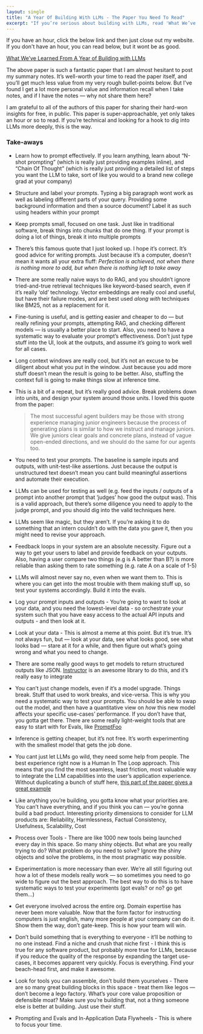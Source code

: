 ```yaml
---
layout: single
title: "A Year Of Building With LLMs - The Paper You Need To Read"
excerpt: "If you’re serious about building with LLMs, read 'What We’ve Learned From A Year of Building with LLMs.' It’s packed with lessons on prompting, retrieval, evaluations, and real-world deployment. My notes summarize key takeaways, but the full paper is worth your time."
---
```


If you have an hour, click the below link and then just close out my website. If you don't have an hour, you can read below, but it wont be as good.

[What We’ve Learned From A Year of Building with LLMs](https://applied-llms.org/)

The above paper is such a fantastic paper that I am almost hesitant to post my summary notes. It’s well-worth your time to read the paper itself, and you’ll get much less value from my very rough bullet-points below. But I’ve found I get a lot more personal value and information recall when I take notes, and if I have the notes — why not share them here?

I am grateful to all of the authors of this paper for sharing their hard-won insights for free, in public. This paper is super-approachable, yet only takes an hour or so to read. If you’re technical and looking for a hook to dig into LLMs more deeply, this is the way.

### Take-aways

- Learn how to prompt effectively. If you learn anything, learn about “N-shot prompting” (which is really just providing examples inline), and “Chain Of Thought” (which is really just providing a detailed list of steps you want the LLM to take, sort of like you would to a brand new college grad at your company)
- Structure and label your prompts. Typing a big paragraph wont work as well as labeling different parts of your query. Providing some background information and then a source document? Label it as such using headers within your prompt
- Keep prompts small, focused on one task. Just like in traditional software, break things into chunks that do one thing. If your prompt is doing a lot of things, break it into multiple prompts
- There’s this famous quote that I just looked up. I hope it’s correct. It’s good advice for writing prompts. Just because it’s a computer, doesn’t mean it wants all your extra fluff: *Perfection is achieved, not when there is nothing more to add, but when there is nothing left to take away*
- There are some really naive ways to do RAG, and you shouldn’t ignore tried-and-true retrieval techniques like keyword-based search, even if it’s really ‘old’ technology. Vector embeddings are really cool and useful, but have their failure modes, and are best used *along with* techniques like BM25, not as a replacement for it.
- Fine-tuning is useful, and is getting easier and cheaper to do — but really refining your prompts, attempting RAG, and checking different models — is usually a better place to start. Also, you need to have a systematic way to evaluate your prompt’s effectiveness. Don’t just type stuff into the UI, look at the outputs, and assume it’s going to work well for all cases.
- Long context windows are really cool, but it’s not an excuse to be diligent about what you put in the window. Just because you add more stuff doesn’t mean the result is going to be better. Also, stuffing the context full is going to make things slow at inference time.
- This is a bit of a repeat, but it’s really good advice. Break problems down into units, and design your system around those units. I loved this quote from the paper:
    
    > The most successful agent builders may be those with strong experience managing junior engineers because the process of generating plans is similar to how we instruct and manage juniors. We give juniors clear goals and concrete plans, instead of vague open-ended directions, and we should do the same for our agents too.
    > 
- You need to test your prompts. The baseline is sample inputs and outputs, with unit-test-like assertions. Just because the output is unstructured text doesn’t mean you cant build meaningful assertions and automate their execution.
- LLMs can be used for testing as well (e.g. feed the inputs / outputs of a prompt into another prompt that ‘judges’ how good the output was). This is a valid approach, but there’s some diligence you need to apply to the judge prompt, and you should dig into the valid techniques here.
- LLMs seem like magic, but they aren’t. If you’re asking it to do something that an intern couldn’t do with the data you gave it, then you might need to revise your approach.
- Feedback loops in your system are an absolute necessity. Figure out a way to get your users to label and provide feedback on your outputs. Also, having a user compare two things (e.g is A better than B?) is more reliable than asking them to rate something (e.g. rate A on a scale of 1-5)
- LLMs will almost never say no, even when we want them to. This is where you can get into the most trouble with them making stuff up, so test your systems accordingly. Build it into the evals.
- Log your prompt inputs and outputs - You’re going to want to look at your data, and you need the lowest-level data  - so orchestrate your system such that you have easy access to the actual API inputs and outputs - and then look at it.
- Look at your data - This is almost a meme at this point. But it’s true. It’s not always fun, but — look at your data, see what looks good, see what looks bad — stare at it for a while, and then figure out what’s going wrong and what you need to change.
- There are some really good ways to get models to return structured outputs like JSON. [Instructor](https://github.com/jxnl/instructor) is an awesome library to do this, and it’s really easy to integrate
- You can’t just change models, even if it’s a model upgrade. Things break. Stuff that used to work breaks, and vice-versa. This is why you need a systematic way to test your prompts. You should be able to swap out the model, and then have a quantitative view on *how* this new model affects your specific use-cases’ performance. If you don’t have that, you gotta get there. There are some really light-weight tools that are easy to start with for Evals, like [PromptFoo](https://www.promptfoo.dev/)
- Inference is getting cheaper, but it’s not free. It’s worth experimenting with the smallest model that gets the job done.
- You cant just let LLMs go wild, they need some help from people. The best experience right now is a Human In The Loop approach. This means that you find the most seamless, least friction, most valuable way to integrate the LLM capabilities into the user’s application experience. Without duplicating a bunch of stuff here, [this part of the paper gives a great example](https://applied-llms.org/#design-your-ux-for-human-in-the-loop)
- Like anything you’re building, you gotta know what your priorities are. You can’t have everything, and if you think you can — you’re gonna build a bad product. Interesting priority dimensions to consider for LLM products are: Reliability, Harmlessness, Factual Consistency, Usefulness, Scalability, Cost
- Process over Tools - There are like 1000 new tools being launched every day in this space. So many shiny objects. But what are you really trying to do? What problem do you need to solve? Ignore the shiny objects and solve the problems, in the most pragmatic way possible.
- Experimentation is more necessary than ever. We’re all still figuring out how a lot of these models really work — so sometimes you need to go wide to figure out the best approach. The best way to do this is to have systematic ways to test your experiments (got evals? or no?  go get them…)
- Get everyone involved across the entire org. Domain expertise has never been more valuable. Now that the form factor for instructing computers is just english, many more people at your company can do it. Show them the way, don’t gate-keep. This is how your team will win.
- Don’t build something that is everything to everyone - it’ll be nothing to no one instead. Find a niche and crush that niche first - I think this is true for any software product, but probably more true for LLMs, because if you reduce the quality of the response by expanding the target use-cases, it becomes apparent very quickly. Focus is everything. Find your beach-head first, and make it awesome.
- Look for tools you can assemble, don’t build them yourselves - There are so many great building blocks in this space - treat them like legos — don’t become a lego factory. What’s your core value proposition or defensible moat? Make sure you’re building that, not a thing someone else is better at building. Just use their stuff.
- Prompting and Evals and In-Application Data Flywheels - This is where to focus your time.
